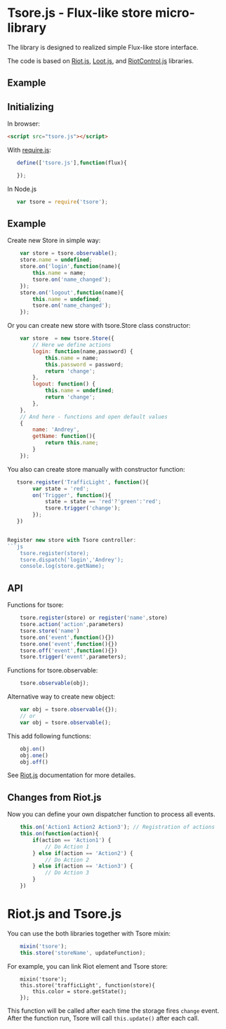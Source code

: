 # Tsore.js - Flux-like store micro-library

The library is designed to realized simple Flux-like store
interface.

The code is based on [Riot.js](riotjs.org), [Loot.js](https://gist.github.com/mattmccray/53fe18e5211334c9943d), and [RiotControl.js](https://github.com/jimsparkman/RiotControl) libraries.

## Example


## Initializing

In browser:
```html
<script src="tsore.js"></script>
```

With [require.js]():
```js
   define(['tsore.js'],function(flux){

   });
```

In Node.js
```js
   var tsore = require('tsore');
```

## Example

Create new Store in simple way:
```js
    var store = tsore.observable();
    store.name = undefined;
    store.on('login',function(name){
    	this.name = name;
    	tsore.on('name_changed');
    });
    store.on('logout',function(name){
    	this.name = undefined;
    	tsore.on('name_changed');
    });
```

Or you can create new store with tsore.Store class constructor:
```js
    var store  = new tsore.Store({
        // Here we define actions
        login: function(name,password) {
        	this.name = name;
        	this.password = password;
    		return 'change'; 
    	},
    	logout: function() {
    		this.name = undefined;
    		return 'change';
    	},
    },
    // And here - functions and open default values
    {
        name: 'Andrey',
    	getName: function(){
    		return this.name;
    	}
    });
```
You also can create store manually with constructor function:
```js
   tsore.register('TrafficLight', function(){
        var state = 'red';
        on('Trigger', function(){
            state = state == 'red'?'green':'red';
            tsore.trigger('change');
        });
   })


Register new store with Tsore controller:
```js
    tsore.register(store);
    tsore.dispatch('login','Andrey');
    console.log(store.getName);
```


## API

Functions for tsore:
```js
	tsore.register(store) or register('name',store)
	tsore.action('action',parameters)
	tsore.store('name')
	tsore.on('event',function(){})
	tsore.one('event',function(){})
	tsore.off('event',function(){})
	tsore.trigger('event',parameters);
```

Functions for tsore.observable:
```js
    tsore.observable(obj);
```
Alternative way to create new object:
```js
    var obj = tsore.observable({});
    // or
    var obj = tsore.observable();
```
This add following functions:
```js
    obj.on()
    obj.one()
    obj.off()
```
See [Riot.js]() documentation for more detailes.

## Changes from Riot.js

Now you can define your own dispatcher function to process all events.

```js
    this.on('Action1 Action2 Action3'); // Registration of actions
    this.on(function(action){
    	if(action == 'Action1') {
    		// Do Action 1
    	} else if(action == 'Action2') {
    		// Do Action 2
    	} else if(action == 'Action3') {
    		// Do Action 3
    	}
    })
```

# Riot.js and Tsore.js

You can use the both libraries together with Tsore mixin:
```js
	mixin('tsore');
	this.store('storeName', updateFunction);
```
For example, you can link Riot element and Tsore store:
```
	mixin('tsore');
	this.store('trafficLight', function(store){
		this.color = store.getState();
	});
```
This function will be called after each time the storage fires ```change``` event.
After the function run, Tsore will call ```this.update()``` after each call.

